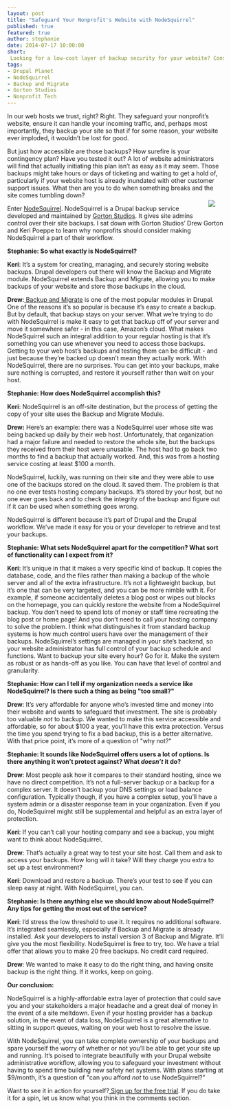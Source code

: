```yaml
---
layout: post
title: "Safeguard Your Nonprofit's Website with NodeSquirrel"
published: true
featured: true
author: stephanie
date: 2014-07-17 10:00:00
short: 
 Looking for a low-cost layer of backup security for your website? Consider NodeSquirrel.   
tags:
- Drupal Planet
- NodeSquirrel
- Backup and Migrate
- Gorton Studios
- Nonprofit Tech
---
```


In our web hosts we trust, right? Right. They safeguard your nonprofit’s website, ensure it can handle your incoming traffic, and, perhaps most importantly, they backup your site so that if for some reason, your website ever imploded, it wouldn’t be lost for good.

But just how accessible are those backups? How surefire is your contingency plan? Have you tested it out? A lot of website administrators will find that actually initiating this plan isn’t as easy as it may seem. Those backups might take hours or days of ticketing and waiting to get a hold of, particularly if your website host is already inundated with other customer support issues. What then are you to do when something breaks and the site comes tumbling down?
<img href="http://www.nodesquirrel.com/" src="https://assoc.drupal.org/files/node-squirrel-logo_0.png"  style="float: right; margin: 20px" /><br>

Enter [NodeSquirrel](http://www.nodesquirrel.com/). NodeSquirrel is a Drupal backup service developed and maintained by [Gorton Studios](https://www.gortonstudios.com/). It gives site admins control over their site backups. I sat down with Gorton Studios’ Drew Gorton and Keri Poeppe to learn why nonprofits should consider making NodeSquirrel a part of their workflow. 

**Stephanie: So what exactly is NodeSquirrel?**

**Keri**: It’s a system for creating, managing, and securely storing website backups. Drupal developers out there will know the Backup and Migrate module. NodeSquirrel extends Backup and Migrate, allowing you to make backups of your website and store those backups in the cloud.

**Drew**:[ Backup and Migrate](https://www.drupal.org/project/backup_migrate) is one of the most popular modules in Drupal. One of the reasons it’s so popular is because it’s easy to create a backup. But by default, that backup stays on your server. What we’re trying to do with NodeSquirrel is make it easy to get that backup off of your server and move it somewhere safer - in this case, Amazon’s cloud. What makes NodeSquirrel such an integral addition to your regular hosting is that it’s something you can use whenever you need to access those backups. Getting to your web host’s backups and testing them can be difficult - and just because they’re backed up doesn’t mean they actually work. With NodeSquirrel, there are no surprises. You can get into your backups, make sure nothing is corrupted, and restore it yourself rather than wait on your host.

**Stephanie: How does NodeSquirrel accomplish this?**

**Keri**: NodeSquirrel is an off-site destination, but the process of getting the copy of your site uses the Backup and Migrate Module.

**Drew:** Here’s an example: there was a NodeSquirrel user whose site was being backed up daily by their web host. Unfortunately, that organization had a major failure and needed to restore the whole site, but the backups they received from their host were unusable. The host had to go back two months to find a backup that actually worked. And, this was from a hosting service costing at least $100 a month.

NodeSquirrel, luckily, was running on their site and they were able to use one of the backups stored on the cloud. It saved them. The problem is that no one ever tests hosting company backups. It’s stored by your host, but no one ever goes back and to check the integrity of the backup and figure out if it can be used when something goes wrong. 

NodeSquirrel is different because it’s part of Drupal and the Drupal workflow. We’ve made it easy for you or your developer to retrieve and test your backups.

**Stephanie: What sets NodeSquirrel apart for the competition? What sort of functionality can I expect from it?**

**Keri**: It’s unique in that it makes a very specific kind of backup. It copies the database, code, and the files rather than making a backup of the whole server and all of the extra infrastructure. It’s not a lightweight backup, but it’s one that can be very targeted, and you can be more nimble with it. For example, if someone accidentally deletes a blog post or wipes out blocks on the homepage, you can quickly restore the website from a NodeSquirrel backup. You don’t need to spend lots of money or staff time recreating the blog post or home page! And you don’t need to call your hosting company to solve the problem. I think what distinguishes it from standard backup systems is how much control users have over the management of their backups. NodeSquirrel’s settings are managed in your site’s backend, so your website administrator has full control of your backup schedule and functions. Want to backup your site every hour? Go for it. Make the system as robust or as hands-off as you like. You can have that level of control and granularity.

**Stephanie: How can I tell if my organization needs a service like NodeSquirrel? Is there such a thing as being "too small?"**

**Drew**: It’s very affordable for anyone who’s invested time and money into their website and wants to safeguard that investment. The site is probably too valuable *not* to backup. We wanted to make this service accessible and affordable, so for about $100 a year, you’ll have this extra protection. Versus the time you spend trying to fix a bad backup, this is a better alternative. With that price point, it’s more of a question of "why not?"

**Stephanie: It sounds like NodeSquirrel offers users a lot of options. Is there anything it won’t protect against? What _doesn’t_ it do?**

**Drew**: Most people ask how it compares to their standard hosting, since we have no direct competition. It’s not a full-server backup or a backup for a complex server. It doesn’t backup your DNS settings or load balance configuration. Typically though, if you have a complex setup, you’ll have a system admin or a disaster response team in your organization. Even if you do, NodeSquirrel might still be supplemental and helpful as an extra layer of protection.

**Keri**: If you can’t call your hosting company and see a backup, you might want to think about NodeSquirrel.

**Drew**: That’s actually a great way to test your site host. Call them and ask to access your backups. How long will it take? Will they charge you extra to set up a test environment? 

**Keri**: Download and restore a backup. There’s your test to see if you can sleep easy at night. With NodeSquirrel, you can.

**Stephanie: Is there anything else we should know about NodeSquirrel? Any tips for getting the most out of the service?**

**Keri**: I’d stress the low threshold to use it. It requires no additional software. It’s integrated seamlessly, especially if Backup and Migrate is already installed. Ask your developers to install version 3 of Backup and Migrate. It’ll give you the most flexibility. NodeSquirrel is free to try, too. We have a trial offer that allows you to make 20 free backups. No credit card required.

**Drew**: We wanted to make it easy to do the right thing, and having onsite backup is the right thing. If it works, keep on going. 

**Our conclusion:**

NodeSquirrel is a highly-affordable extra layer of protection that could save you and your stakeholders a major headache and a great deal of money in the event of a site meltdown. Even if your hosting provider has a backup solution, in the event of data loss, NodeSquirrel is a great alternative to sitting in support queues, waiting on your web host to resolve the issue.

With NodeSquirrel, you can take complete ownership of your backups and spare yourself the worry of whether or not you’ll be able to get your site up and running. It’s poised to integrate beautifully with your Drupal website administrative workflow, allowing you to safeguard your investment without having to spend time building new safety net systems. With plans starting at $9/month, it’s a question of "can you afford *not* to use NodeSquirrel?" 

Want to see it in action for yourself?[ Sign up for the free trial](https://manage.nodesquirrel.com/user/register). If you do take it for a spin, let us know what you think in the comments section.